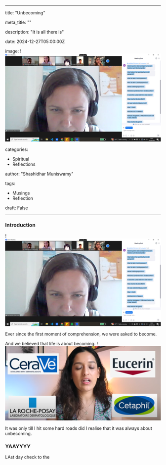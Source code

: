
---

title: "Unbecoming"

meta_title: ""

description: "It is all there is"

date: 2024-12-27T05:00:00Z

image:   !![Image Description](/images/Screenshot%20(2).png)

categories: 
- Spiritual
- Reflections

author: "Shashidhar Muniswamy"

tags: 
- Musings
- Reflection

draft: False

---

  

### Introduction

   !![Image Description](/images/Screenshot%20(2).png)

Ever since the first moment of comprehension, we were asked to become.

And we believed that life is about becoming.
!![Image Description](/images/Screenshot%202024-10-23%20220724.png)


It was only till I hit some hard roads did I realise that it was always about unbecoming.


### YAAYYYY
LAst day check to the 